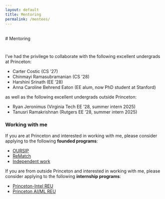```yaml
---
layout: default
title: Mentoring
permalink: /mentees/
---
```


<br>
# Mentoring
<h1 id="mentoring"></h1>

<!-- <h2 style="margin: 60px 0px -15px;">Mentoring</h2>
<br> -->


I’ve had the privilege to collaborate with the following excellent undergrads at Princeton:

* Carter Costic (CS ’27)
* Chinmayi Ramasubramanian (CS ’28)
* Harshini Srinath (EE ’28)
* Anna Caroline Behrend Eaton (EE alum, now PhD student at Stanford)

as well as the following excellent undergrads outside Princeton:
* Ryan Jeronimus (Virginia Tech EE ’28, summer intern 2025)
* Tanusri Ramakrishnan (Rutgers EE ’28, summer intern 2025)

### Working with me

If you are at Princeton and interested in working with me, please consider applying to the following **founded programs**:
* [OURSIP](https://undergraduateresearch.princeton.edu/programs/summer-programs/oursip)
* [ReMatch](https://undergraduateresearch.princeton.edu/programs/rematch)
* [Independent work](https://undergraduateresearch.princeton.edu/independent-work)

If you are from outside Princeton and interested in working with me, please consider applying to the following **internship programs**:
* [Princeton-Intel REU](https://seas-reu.princeton.edu/)
* [Princeton AI/ML REU](https://www.cs.princeton.edu/diversity-and-outreach/princeton-research-experience-undergrads-ai-and-machine-learning)